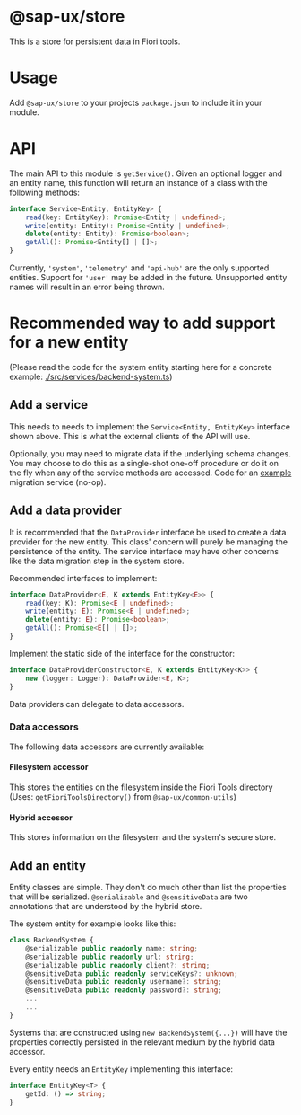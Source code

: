 # @sap-ux/store

This is a store for persistent data in Fiori tools.

# Usage
Add `@sap-ux/store` to your projects `package.json` to include it in your module.

# API

The main API to this module is `getService()`. Given an optional logger and an entity name, this function will return an instance of a class with the following methods:
```typescript
interface Service<Entity, EntityKey> {
    read(key: EntityKey): Promise<Entity | undefined>;
    write(entity: Entity): Promise<Entity | undefined>;
    delete(entity: Entity): Promise<boolean>;
    getAll(): Promise<Entity[] | []>;
}
```

Currently, `'system'`, `'telemetry'` and `'api-hub'`  are the only supported entities. Support for `'user'` may be added in the future.
Unsupported entity names will result in an error being thrown.

# Recommended way to add support for a new entity

(Please read the code for the system entity starting here for a concrete example: [./src/services/backend-system.ts](./src/services/backend-system.ts))
## Add a service
This needs to needs to implement the `Service<Entity, EntityKey>` interface shown above. This is what the external clients of the API will use.

Optionally, you may need to migrate data if the underlying schema changes. You may choose to do this as a single-shot one-off procedure or do it on the fly when any of the service methods are accessed. Code for an [example](./docs/example-migration-service.md) migration service (no-op).
## Add a data provider
It is recommended that the `DataProvider` interface be used to create a data provider for the new entity. This class' concern will purely be managing the persistence of the entity. The service interface may have other concerns like the data migration step in the system store.

Recommended interfaces to implement:
```typescript
interface DataProvider<E, K extends EntityKey<E>> {
    read(key: K): Promise<E | undefined>;
    write(entity: E): Promise<E | undefined>;
    delete(entity: E): Promise<boolean>;
    getAll(): Promise<E[] | []>;
}
```

Implement the static side of the interface for the constructor:
```typescript
interface DataProviderConstructor<E, K extends EntityKey<K>> {
    new (logger: Logger): DataProvider<E, K>;
}
```

Data providers can delegate to data accessors.

### Data accessors
The following data accessors are currently available:

#### Filesystem accessor

This stores the entities on the filesystem inside the Fiori Tools directory (Uses: `getFioriToolsDirectory()` from `@sap-ux/common-utils`)

#### Hybrid accessor
This stores information on the filesystem and the system's secure store.

## Add an entity

Entity classes are simple. They don't do much other than list the properties that will be serialized. `@serializable` and `@sensitiveData` are two annotations that are understood by the hybrid store.

The system entity for example looks like this:
```typescript
class BackendSystem {
    @serializable public readonly name: string;
    @serializable public readonly url: string;
    @serializable public readonly client?: string;
    @sensitiveData public readonly serviceKeys?: unknown;
    @sensitiveData public readonly username?: string;
    @sensitiveData public readonly password?: string;
    ...
    ...
}
```
Systems that are constructed using `new BackendSystem({...})` will have the properties correctly persisted in the relevant medium by the hybrid data accessor.

Every entity needs an `EntityKey` implementing this interface:
```typescript
interface EntityKey<T> {
    getId: () => string;
}
```
